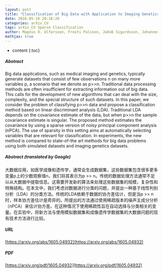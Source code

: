 ```yaml
---
layout: post
title: "Classification of Big Data with Application to Imaging Genetics"
date: 2016-05-16 20:16:29
categories: arXiv_CV
tags: arXiv_CV Sparse Classification
author: Magnus O. Ulfarsson, Frosti Palsson, Jakob Sigurdsson, Johannes R. Sveinsson
mathjax: true
---
```


* content
{:toc}

##### Abstract
Big data applications, such as medical imaging and genetics, typically generate datasets that consist of few observations n on many more variables p, a scenario that we denote as p>>n. Traditional data processing methods are often insufficient for extracting information out of big data. This calls for the development of new algorithms that can deal with the size, complexity, and the special structure of such datasets. In this paper, we consider the problem of classifying p>>n data and propose a classification method based on linear discriminant analysis (LDA). Traditional LDA depends on the covariance estimate of the data, but when p>>n the sample covariance estimate is singular. The proposed method estimates the covariance by using a sparse version of noisy principal component analysis (nPCA). The use of sparsity in this setting aims at automatically selecting variables that are relevant for classification. In experiments, the new method is compared to state-of-the art methods for big data problems using both simulated datasets and imaging genetics datasets.

##### Abstract (translated by Google)
大数据应用，如医学成像和遗传学，通常会生成数据集，这些数据集包含很多更多变量p上的少数观察值n，我们将其表示为p >> n。传统的数据处理方法通常不足以从大数据中提取信息。这需要开发新的算法来处理这些数据集的规模，复杂性和特殊结构。在本文中，我们考虑对数据进行分类的问题，并提出一种基于线性判别分析（LDA）的分类方法。传统的LDA依赖于数据的协方差估计，但是当p >> n时，样本协方差估计是奇异的。所提出的方法通过使用稀疏版本的噪声主成分分析（nPCA）来估计协方差。在这种情况下使用稀疏性旨在自动选择与分类相关的变量。在实验中，将新方法与使用模拟数据集和成像遗传学数据集的大数据问题的现有技术方法进行比较。

##### URL
[https://arxiv.org/abs/1605.04932](https://arxiv.org/abs/1605.04932)

##### PDF
[https://arxiv.org/pdf/1605.04932](https://arxiv.org/pdf/1605.04932)

